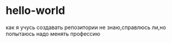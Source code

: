 # hello-world
как я учусь создавать репозитории
не знаю,справлюсь ли,но попытаюсь
надо менять профессию
